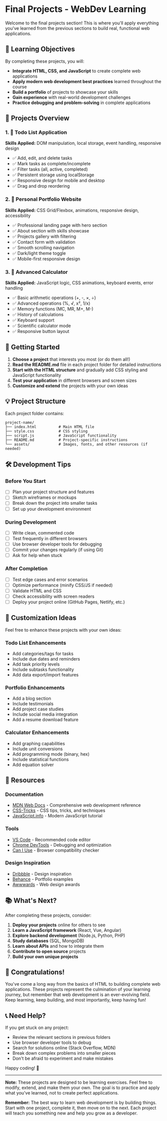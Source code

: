 # Final Projects - WebDev Learning

Welcome to the final projects section! This is where you'll apply everything you've learned from the previous sections to build real, functional web applications.

## 🎯 Learning Objectives

By completing these projects, you will:

- **Integrate HTML, CSS, and JavaScript** to create complete web applications
- **Apply modern web development best practices** learned throughout the course
- **Build a portfolio** of projects to showcase your skills
- **Gain experience** with real-world development challenges
- **Practice debugging and problem-solving** in complete applications

## 📁 Projects Overview

### 1. 📝 Todo List Application
**Skills Applied:** DOM manipulation, local storage, event handling, responsive design
- ✅ Add, edit, and delete tasks
- ✅ Mark tasks as complete/incomplete
- ✅ Filter tasks (all, active, completed)
- ✅ Persistent storage using localStorage
- ✅ Responsive design for mobile and desktop
- ✅ Drag and drop reordering

### 2. 🎨 Personal Portfolio Website
**Skills Applied:** CSS Grid/Flexbox, animations, responsive design, accessibility
- ✅ Professional landing page with hero section
- ✅ About section with skills showcase
- ✅ Projects gallery with filtering
- ✅ Contact form with validation
- ✅ Smooth scrolling navigation
- ✅ Dark/light theme toggle
- ✅ Mobile-first responsive design

### 3. 🧮 Advanced Calculator
**Skills Applied:** JavaScript logic, CSS animations, keyboard events, error handling
- ✅ Basic arithmetic operations (+, -, ×, ÷)
- ✅ Advanced operations (%, √, x², 1/x)
- ✅ Memory functions (MC, MR, M+, M-)
- ✅ History of calculations
- ✅ Keyboard support
- ✅ Scientific calculator mode
- ✅ Responsive button layout

## 🚀 Getting Started

1. **Choose a project** that interests you most (or do them all!)
2. **Read the README.md** file in each project folder for detailed instructions
3. **Start with the HTML structure** and gradually add CSS styling and JavaScript functionality
4. **Test your application** in different browsers and screen sizes
5. **Customize and extend** the projects with your own ideas

## 💡 Project Structure

Each project folder contains:
```
project-name/
├── index.html          # Main HTML file
├── style.css           # CSS styling
├── script.js           # JavaScript functionality
├── README.md           # Project-specific instructions
└── assets/             # Images, fonts, and other resources (if needed)
```

## 🛠️ Development Tips

### Before You Start
- [ ] Plan your project structure and features
- [ ] Sketch wireframes or mockups
- [ ] Break down the project into smaller tasks
- [ ] Set up your development environment

### During Development
- [ ] Write clean, commented code
- [ ] Test frequently in different browsers
- [ ] Use browser developer tools for debugging
- [ ] Commit your changes regularly (if using Git)
- [ ] Ask for help when stuck

### After Completion
- [ ] Test edge cases and error scenarios
- [ ] Optimize performance (minify CSS/JS if needed)
- [ ] Validate HTML and CSS
- [ ] Check accessibility with screen readers
- [ ] Deploy your project online (GitHub Pages, Netlify, etc.)

## 🎨 Customization Ideas

Feel free to enhance these projects with your own ideas:

### Todo List Enhancements
- Add categories/tags for tasks
- Include due dates and reminders
- Add task priority levels
- Include subtasks functionality
- Add data export/import features

### Portfolio Enhancements
- Add a blog section
- Include testimonials
- Add project case studies
- Include social media integration
- Add a resume download feature

### Calculator Enhancements
- Add graphing capabilities
- Include unit conversions
- Add programming mode (binary, hex)
- Include statistical functions
- Add equation solver

## 🔗 Resources

### Documentation
- [MDN Web Docs](https://developer.mozilla.org/) - Comprehensive web development reference
- [CSS-Tricks](https://css-tricks.com/) - CSS tips, tricks, and techniques
- [JavaScript.info](https://javascript.info/) - Modern JavaScript tutorial

### Tools
- [VS Code](https://code.visualstudio.com/) - Recommended code editor
- [Chrome DevTools](https://developers.google.com/web/tools/chrome-devtools) - Debugging and optimization
- [Can I Use](https://caniuse.com/) - Browser compatibility checker

### Design Inspiration
- [Dribbble](https://dribbble.com/) - Design inspiration
- [Behance](https://www.behance.net/) - Portfolio examples
- [Awwwards](https://www.awwwards.com/) - Web design awards

## 📚 What's Next?

After completing these projects, consider:

1. **Deploy your projects** online for others to see
2. **Learn a JavaScript framework** (React, Vue, Angular)
3. **Explore backend development** (Node.js, Python, PHP)
4. **Study databases** (SQL, MongoDB)
5. **Learn about APIs** and how to integrate them
6. **Contribute to open source** projects
7. **Build your own unique projects**

## 🎉 Congratulations!

You've come a long way from the basics of HTML to building complete web applications. These projects represent the culmination of your learning journey, but remember that web development is an ever-evolving field. Keep learning, keep building, and most importantly, keep having fun!

## 📞 Need Help?

If you get stuck on any project:
- Review the relevant sections in previous folders
- Use browser developer tools to debug
- Search for solutions online (Stack Overflow, MDN)
- Break down complex problems into smaller pieces
- Don't be afraid to experiment and make mistakes

Happy coding! 🚀

---

**Note:** These projects are designed to be learning exercises. Feel free to modify, extend, and make them your own. The goal is to practice and apply what you've learned, not to create perfect applications.

**Remember:** The best way to learn web development is by building things. Start with one project, complete it, then move on to the next. Each project will teach you something new and help you grow as a developer.
